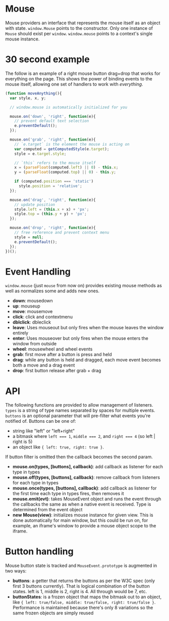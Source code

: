 # Mouse

Mouse providers an interface that represents the mouse itself as an object with state. `window.Mouse` points to the constructor. Only one instance of `Mouse` should exist per `window`. `window.mouse` points to a context's single mouse instance.

# 30 second example
The follow is an example of a right mouse button drag+drop that works for everything on the page. This shows the power of binding events to the mouse itself, allowing one set of handlers to work with *everything*.

```javascript
(function moveAnything(){
  var style, x, y;

  // window.mouse is automatically initialized for you

  mouse.on('down', 'right', function(e){
    // prevent default text selection
    e.preventDefault();
  });

  mouse.on('grab', 'right', function(e){
    // `e.target` is the element the mouse is acting on
    var computed = getComputedStyle(e.target);
    style = e.target.style;

    // `this` refers to the mouse itself
    x = (parseFloat(computed.left) || 0) - this.x;
    y = (parseFloat(computed.top) || 0) - this.y;

    if (computed.position === 'static')
      style.position = 'relative';
  });

  mouse.on('drag', 'right', function(e){
    // update position
    style.left = (this.x + x) + 'px';
    style.top = (this.y + y) + 'px';
  });

  mouse.on('drop', 'right', function(e){
    // free reference and prevent context menu
    style = null;
    e.preventDefault();
  });
})();
```

# Event Handling

`window.mouse` (just `mouse` from now on) provides existing mouse methods as well as normalizes some and adds new ones.

* __down__: mousedown
* __up__: mouseup
* __move__: mousemove
* __click__: click and contextmenu
* __dblclick__: dbleclick
* __leave__: Uses mouseout but only fires when the mouse leaves the window entirely
* __enter__: Uses mouseover but only fires when the mouse enters the window from outside
* __wheel__: mousewheel and wheel events
* __grab__: first move after a button is press and held
* __drag__: while any button is held and dragged, each move event becomes both a move and a drag event
* __drop__: first button release after grab + drag

# API
The following functions are provided to allow management of listeners. `types` is a string of type names separated by spaces for multiple events. `buttons` is an optional parameter that will pre-filter what events you're notified of. Buttons can be one of:

* string like "left" or "left+right"
* a bitmask where `left === 1`, `middle === 2`, and `right === 4` (so left | right is 5)
* an object like `{ left: true, right: true }`.

If button filter is omitted then the callback becomes the second param.

* __mouse.on(types, [buttons], callback)__: add callback as listener for each type in types
* __mouse.off(types, [buttons], callback)__: remove callback from listeners for each type in types
* __mouse.once(types, [buttons], callback)__: add callback as listener for the first time each type in types fires, then removes it
* __mouse.emit(evt)__: takes MouseEvent object and runs the event through the callbacks the same as when a native event is received. Type is determined from the event object
* __new Mouse(view)__: initializes mouse instance for given view. This is done automatically for main window, but this could be run on, for example, an iframe's window to provide a mouse object scope to the iframe.

# Button handling

Mouse button state is tracked and `MouseEvent.prototype` is augmented in two ways:

* __buttons__: a getter that returns the buttons as per the W3C spec (only first 3 buttons currently). That is logical combination of the button states. left is 1, middle is 2, right is 4. All through would be 7, etc.
* __buttonStates__: is a frozen object that maps the bitmask out to an object, like `{ left: true/false, middle: true/false, right: true/false }`. Performance is maintained because there's only 8 variations so the same frozen objects are simply reused
